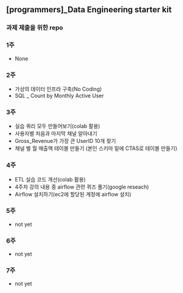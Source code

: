 ## [programmers]\_Data Engineering starter kit

### 과제 제출을 위한 repo

### 1주

- None

### 2주

- 가상의 데이터 인프라 구축(No Coding)
- SQL \_ Count by Monthly Active User

### 3주

- 실습 쿼리 모두 만들어보기(colab 활용)
- 사용자별 처음과 마지막 채널 알아내기
- Gross_Revenue가 가장 큰 UserID 10개 찾기
- 채널 별 월 매출액 테이블 만들기 (본인 스키마 밑에 CTAS로 테이블 만들기)

### 4주

- ETL 실습 코드 개선(colab 활용)
- 4주차 강의 내용 중 airflow 관련 퀴즈 풀기(google reseach)
- Airflow 설치하기(ec2에 할당된 계정에 airflow 설치)

### 5주

- not yet

### 6주

- not yet

### 7주

- not yet

